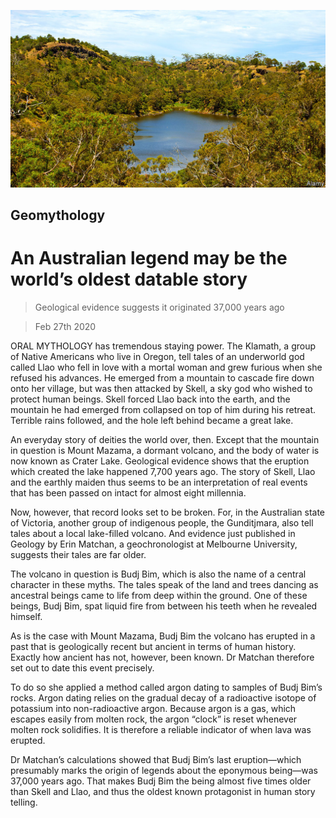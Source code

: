 ![](./images/20200229_STP001_0.jpg)

## Geomythology

# An Australian legend may be the world’s oldest datable story

> Geological evidence suggests it originated 37,000 years ago

> Feb 27th 2020

ORAL MYTHOLOGY has tremendous staying power. The Klamath, a group of Native Americans who live in Oregon, tell tales of an underworld god called Llao who fell in love with a mortal woman and grew furious when she refused his advances. He emerged from a mountain to cascade fire down onto her village, but was then attacked by Skell, a sky god who wished to protect human beings. Skell forced Llao back into the earth, and the mountain he had emerged from collapsed on top of him during his retreat. Terrible rains followed, and the hole left behind became a great lake.

An everyday story of deities the world over, then. Except that the mountain in question is Mount Mazama, a dormant volcano, and the body of water is now known as Crater Lake. Geological evidence shows that the eruption which created the lake happened 7,700 years ago. The story of Skell, Llao and the earthly maiden thus seems to be an interpretation of real events that has been passed on intact for almost eight millennia.

Now, however, that record looks set to be broken. For, in the Australian state of Victoria, another group of indigenous people, the Gunditjmara, also tell tales about a local lake-filled volcano. And evidence just published in Geology by Erin Matchan, a geochronologist at Melbourne University, suggests their tales are far older.

The volcano in question is Budj Bim, which is also the name of a central character in these myths. The tales speak of the land and trees dancing as ancestral beings came to life from deep within the ground. One of these beings, Budj Bim, spat liquid fire from between his teeth when he revealed himself.

As is the case with Mount Mazama, Budj Bim the volcano has erupted in a past that is geologically recent but ancient in terms of human history. Exactly how ancient has not, however, been known. Dr Matchan therefore set out to date this event precisely.

To do so she applied a method called argon dating to samples of Budj Bim’s rocks. Argon dating relies on the gradual decay of a radioactive isotope of potassium into non-radioactive argon. Because argon is a gas, which escapes easily from molten rock, the argon “clock” is reset whenever molten rock solidifies. It is therefore a reliable indicator of when lava was erupted.

Dr Matchan’s calculations showed that Budj Bim’s last eruption—which presumably marks the origin of legends about the eponymous being—was 37,000 years ago. That makes Budj Bim the being almost five times older than Skell and Llao, and thus the oldest known protagonist in human story telling.